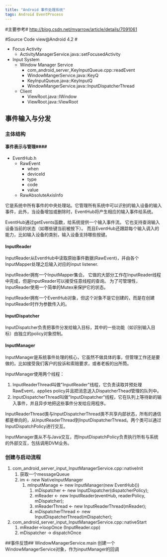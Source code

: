 ```yaml
---
title: "Android 事件处理系统"
tags: Android EventProcess
---
```


#主要参考#
http://blog.csdn.net/myarrow/article/details/7091061

#Source Code view@Android 4.2 #
* Focus Activity
    * ActivityManagerService.java::setFocusedActivity
* Input System
    * Window Manager Service
        * com_android_server_KeyInputQueue.cpp::readEvent
        * WindowMangerService.java::KeyQ
        * KeyInputQueue.java::KeyInputQ
        * WindowMangerService.java::InputDispatcherThread
    * Client
        * ViewRoot.java::IWindow
        * ViewRoot.java::ViewRoot

## 事件输入与分发 ##
### 主体结构 ###
#### 事件表示与管理####
* EventHub.h
    * RawEvent
        * when
        * deviceId
        * type
        * code
        * value
    * RawAbsoluteAxisInfo

它是系统中所有事件的中央处理站。它管理所有系统中可以识别的输入设备的输入事件，此外，当设备增加或删除时，EventHub将产生相应的输入事件给系统。

EventHub通过getEvents函数，给系统提供一个输入事件流。
它也支持查询输入设备当前的状态（如哪些键当前被按下）。
而且EventHub还跟踪每个输入调入的能力，比如输入设备的类别，输入设备支持哪些按键。

#### InputReader ####

InputReader从EventHub中读取原始事件数据(RawEvent)，并由各个InputMapper处理之后输入对应的input listener.

InputReader拥有一个InputMapper集合。
它做的大部分工作在InputReader线程中完成，但是InputReader可以接受任意线程的查询。
为了可管理性，InputReader使用一个简单的Mutex来保护它的状态。

InputReader拥有一个EventHub对象，但这个对象不是它创建的，而是在创建InputReader时作为参数传入的。


#### InputDispatcher ####

InputDispatcher负责把事件分发给输入目标，其中的一些功能（如识别输入目标）由独立的policy对象控制。

#### InputManager ####

InputManager是系统事件处理的核心，它虽然不做具体的事，但管理工作还是要做的，比如接受我们客户的投诉和索赔要求，或者老板的出所筒。

InputManager使用两个线程：
1. InputReaderThread叫做"InputReader"线程，它负责读取并预处理RawEvent，applies policy并且把消息送入DispatcherThead管理的队列中。
1. InputDispatcherThread叫做"InputDispatcher"线程，它在队列上等待新的输入事件，并且异步地把这些事件分发给应用程序。

InputReaderThread类与InputDispatcherThread类不共享内部状态，所有的通信都是单向的，从InputReaderThread到InputDispatcherThread。两个类可以通过InputDispatchPolicy进行交互。

InputManager类从不与Java交互，而InputDispatchPolicy负责执行所有与系统的外部交互，包括调用DVM业务。

### 创建与启动流程 ###
1. com_android_server_input_InputManagerService.cpp::nativeInit
    1. 获取一个messageQueue
    1. im <- new NativeInputManager
        1. mInputManage <- new InputManager(new EventHub())
            1. mDispatcher <- new InputDispatcher(dispatcherPolicy);
            1. mReader <- new InputReader(eventHub, readerPolicy, mDispatcher);
            1. mReaderThread <- new InputReaderThread(mReader);
            1. mDispatcherThread <- new InputDispatcherThread(mDispatcher);
1. com_android_server_input_InputManagerService.cpp::nativeStart
    1. mReader->loopOnce (InputReader.cpp)
    1. mDispatcher -> dispatchOnce

##事件反馈##
WindowManagerService.main
    创建一个WindowManagerService对象，作为inputManager的回调
